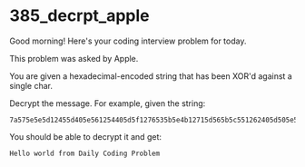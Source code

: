 # 385_decrpt_apple
Good morning! Here's your coding interview problem for today.

This problem was asked by Apple.

You are given a hexadecimal-encoded string that has been XOR'd against a single char.

Decrypt the message. For example, given the string:
```
7a575e5e5d12455d405e561254405d5f1276535b5e4b12715d565b5c551262405d505e575f
```
You should be able to decrypt it and get:
```
Hello world from Daily Coding Problem
```
